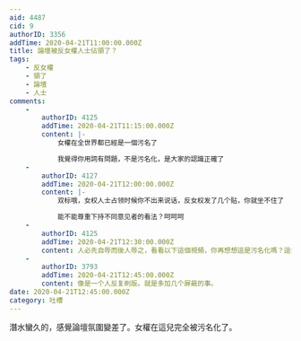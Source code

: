 ```yaml
---
aid: 4487
cid: 9
authorID: 3356
addTime: 2020-04-21T11:00:00.000Z
title: 論壇被反女權人士佔領了？
tags:
    - 反女權
    - 領了
    - 論壇
    - 人士
comments:
    -
        authorID: 4125
        addTime: 2020-04-21T11:15:00.000Z
        content: |-
            女權在全世界都已經是一個污名了

            我覺得你用詞有問題，不是污名化，是大家的認識正確了
    -
        authorID: 4127
        addTime: 2020-04-21T12:00:00.000Z
        content: |-
            双标哦，女权人士占领时候你不出来说话，反女权发了几个贴，你就坐不住了

            能不能尊重下持不同意见者的看法？呵呵呵
    -
        authorID: 4125
        addTime: 2020-04-21T12:30:00.000Z
        content: 人必先自辱而後人辱之，看看以下這個視頻，你再想想這是污名化嗎？這分明是揭露真相
    -
        authorID: 3793
        addTime: 2020-04-21T12:45:00.000Z
        content: 像是一个人反复刷版。就是多加几个屏蔽的事。
date: 2020-04-21T12:45:00.000Z
category: 吐槽
---
```


潛水蠻久的，感覺論壇氛圍變差了。女權在這兒完全被污名化了。
